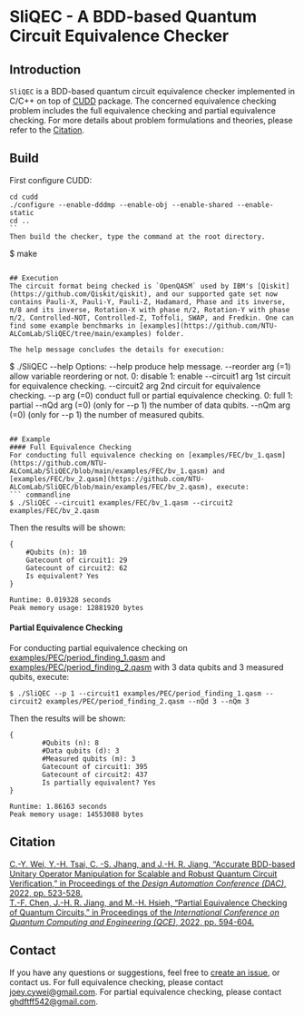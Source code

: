 # SliQEC - A BDD-based Quantum Circuit Equivalence Checker

## Introduction
`SliQEC` is a BDD-based quantum circuit equivalence checker implemented in C/C++ on top of [CUDD](http://web.mit.edu/sage/export/tmp/y/usr/share/doc/polybori/cudd/cuddIntro.html) package. 
The concerned equivalence checking problem includes the full equivalence checking and partial equivalence checking.
For more details about problem formulations and theories, please refer to the [Citation](##Citation).

## Build
First configure CUDD:
```
cd cudd
./configure --enable-dddmp --enable-obj --enable-shared --enable-static
cd ..
``
Then build the checker, type the command at the root directory.
```
$ make
```

## Execution
The circuit format being checked is `OpenQASM` used by IBM's [Qiskit](https://github.com/Qiskit/qiskit), and our supported gate set now contains Pauli-X, Pauli-Y, Pauli-Z, Hadamard, Phase and its inverse, π/8 and its inverse, Rotation-X with phase π/2, Rotation-Y with phase π/2, Controlled-NOT, Controlled-Z, Toffoli, SWAP, and Fredkin. One can find some example benchmarks in [examples](https://github.com/NTU-ALComLab/SliQEC/tree/main/examples) folder.

The help message concludes the details for execution:

``` 
$ ./SliQEC --help
Options:
  --help                produce help message.
  --reorder arg (=1)    allow variable reordering or not.
                        0: disable 1: enable
  --circuit1 arg        1st circuit for equivalence checking.
  --circuit2 arg        2nd circuit for equivalence checking.
  --p arg (=0)          conduct full or partial equivalence checking.
                        0: full 1: partial
  --nQd arg (=0)        (only for --p 1) the number of data qubits.
  --nQm arg (=0)        (only for --p 1) the number of measured qubits.
```

## Example
#### Full Equivalence Checking
For conducting full equivalence checking on [examples/FEC/bv_1.qasm](https://github.com/NTU-ALComLab/SliQEC/blob/main/examples/FEC/bv_1.qasm) and [examples/FEC/bv_2.qasm](https://github.com/NTU-ALComLab/SliQEC/blob/main/examples/FEC/bv_2.qasm), execute:
``` commandline
$ ./SliQEC --circuit1 examples/FEC/bv_1.qasm --circuit2 examples/FEC/bv_2.qasm
```
Then the results will be shown:
``` 
{
	#Qubits (n): 10
	Gatecount of circuit1: 29
	Gatecount of circuit2: 62
	Is equivalent? Yes
}

Runtime: 0.019328 seconds
Peak memory usage: 12881920 bytes
```

#### Partial Equivalence Checking
For conducting partial equivalence checking on [examples/PEC/period_finding_1.qasm](https://github.com/NTU-ALComLab/SliQEC/blob/main/examples/PEC/period_finding_1.qasm) and [examples/PEC/period_finding_2.qasm](https://github.com/NTU-ALComLab/SliQEC/blob/main/examples/PEC/period_finding_2.qasm) with 3 data qubits and 3 measured qubits, execute:
``` commandline
$ ./SliQEC --p 1 --circuit1 examples/PEC/period_finding_1.qasm --circuit2 examples/PEC/period_finding_2.qasm --nQd 3 --nQm 3
```
Then the results will be shown:
``` 
{
        #Qubits (n): 8
        #Data qubits (d): 3
        #Measured qubits (m): 3
        Gatecount of circuit1: 395
        Gatecount of circuit2: 437
        Is partially equivalent? Yes
}

Runtime: 1.86163 seconds
Peak memory usage: 14553088 bytes
```

## Citation
<summary>
    <a href="https://doi.org/10.1145/3489517.3530481">C.-Y. Wei, Y.-H. Tsai, C. -S. Jhang, and J.-H. R. Jiang, “Accurate BDD-based Unitary Operator Manipulation for Scalable and Robust Quantum Circuit Verification,” in Proceedings of the <em>Design Automation Conference (DAC)</em>, 2022, pp. 523-528. </a>
</summary>
<summary>
    <a href="https://doi.org/10.1109/QCE53715.2022.00082">T.-F. Chen, J.-H. R. Jiang, and M.-H. Hsieh, “Partial Equivalence Checking of Quantum Circuits,” in Proceedings of the <em>International Conference on Quantum Computing and Engineering (QCE)</em>, 2022, pp. 594-604. </a>
</summary>

## Contact
If you have any questions or suggestions, feel free to [create an issue](https://github.com/NTU-ALComLab/SliQEC/issues), or contact us.
For full equivalence checking, please contact joey.cywei@gmail.com.
For partial equivalence checking, please contact  ghdftff542@gmail.com.
